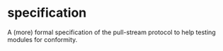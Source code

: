 # specification
A (more) formal specification of the pull-stream protocol to help testing modules for conformity.
